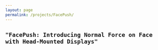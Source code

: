 ```yaml
---
layout: page
permalink: /projects/FacePush/
---
```


<h2>

    "FacePush: Introducing Normal Force on Face with Head-Mounted Displays"
</h2>